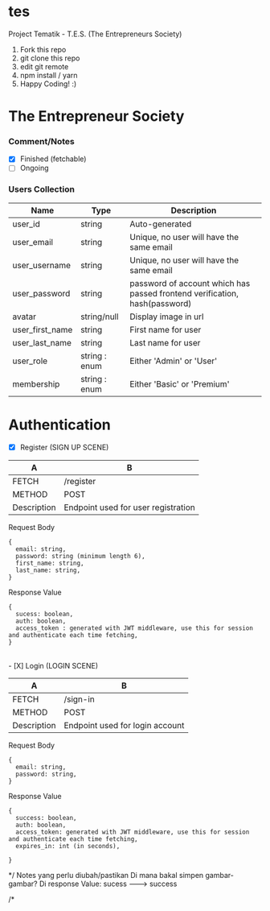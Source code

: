 # tes
Project Tematik - T.E.S. (The Entrepreneurs Society)

1. Fork this repo
2. git clone this repo
3. edit git remote
4. npm install / yarn
5. Happy Coding! :)

# The Entrepreneur Society

### Comment/Notes
- [x] Finished (fetchable)
- [ ] Ongoing

### Users Collection

| Name | Type | Description |
| ---- | ---- | ----------- |
| user_id  | string | Auto-generated |
| user_email | string | Unique, no user will have the same email |
| user_username | string | Unique, no user will have the same email |
| user_password | string | password of account which has passed frontend verification, hash(password) |
| avatar | string/null | Display image in url |
| user_first_name | string | First name for user |
| user_last_name | string | Last name for user |
| user_role | string : enum | Either 'Admin' or 'User' |
| membership | string : enum | Either 'Basic' or 'Premium' |

# Authentication

- [X] Register (SIGN UP SCENE)

| A | B |
| ----------- | ------------- |
| FETCH       | /register  |
| METHOD      | POST  |
| Description | Endpoint used for user registration |

Request Body
```
{
  email: string,
  password: string (minimum length 6),
  first_name: string,
  last_name: string,
}
```

Response Value
```
{
  sucess: boolean,
  auth: boolean,
  access_token : generated with JWT middleware, use this for session and authenticate each time fetching,
}
```
<br/>
- [X] Login (LOGIN SCENE)

| A | B |
| ----------- | ------------- |
| FETCH       | /sign-in  |
| METHOD      | POST |
| Description | Endpoint used for login account |

Request Body
```
{
  email: string,
  password: string,
}
```

Response Value
```
{
  success: boolean,
  auth: boolean,
  access_token: generated with JWT middleware, use this for session and authenticate each time fetching,
  expires_in: int (in seconds),

}
```
*/
Notes yang perlu diubah/pastikan
Di mana bakal simpen gambar-gambar?
Di response Value:
sucess ---> success

/*
